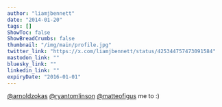 ```yaml
---
author: "liamjbennett"
date: "2014-01-20"
tags: []
ShowToc: false
ShowBreadCrumbs: false
thumbnail: "/img/main/profile.jpg"
twitter_link: "https://x.com/liamjbennett/status/425344757473091584"
mastodon_link: ""
bluesky_link: ""
linkedin_link: ""
expiryDate: "2016-01-01"
---
```


[@arnoldzokas](https://x.com/arnoldzokas) [@ryantomlinson](https://x.com/ryantomlinson) [@matteofigus](https://x.com/matteofigus) me to :)

